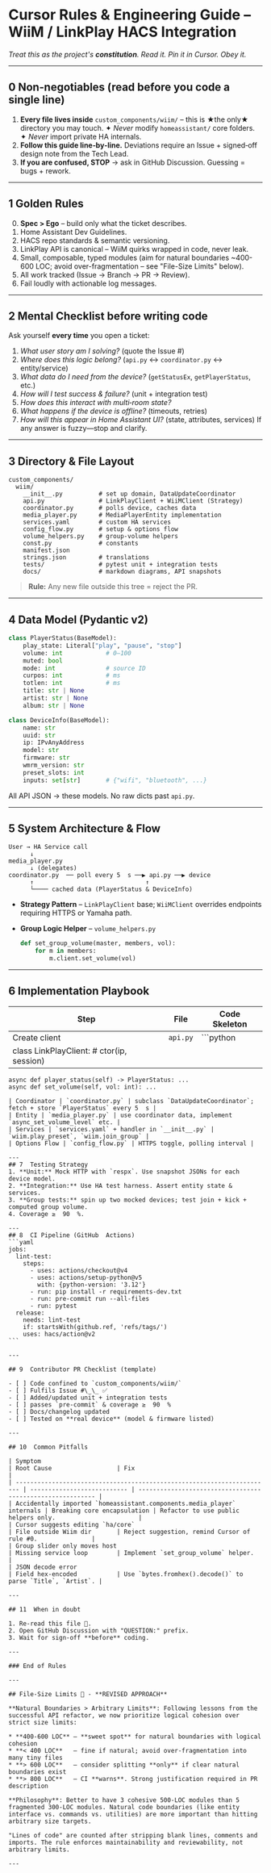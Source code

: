 # Cursor **Rules & Engineering Guide** – WiiM / LinkPlay HACS Integration

_Treat this as the project's **constitution**. Read it. Pin it in Cursor. Obey it._

---

## 0 Non‑negotiables (read before you code a single line)

1. **Every file lives inside** `custom_components/wiim/` – this is ★the only★ directory you may touch.
   ✦ _Never_ modify `homeassistant/` core folders.
   ✦ _Never_ import private HA internals.
2. **Follow this guide line‑by‑line.** Deviations require an Issue + signed‑off design note from the Tech Lead.
3. **If you are confused, STOP** → ask in GitHub Discussion. Guessing = bugs + rework.

---

## 1 Golden Rules

0. **Spec > Ego** – build only what the ticket describes.
1. Home Assistant Dev Guidelines.
2. HACS repo standards & semantic versioning.
3. LinkPlay API is canonical – WiiM quirks wrapped in code, never leak.
4. Small, composable, typed modules (aim for natural boundaries ~400-600 LOC; avoid over-fragmentation – see "File-Size Limits" below).
5. All work tracked (Issue → Branch → PR → Review).
6. Fail loudly with actionable log messages.

---

## 2 Mental Checklist before writing code

Ask yourself **every time** you open a ticket:

1. _What user story am I solving?_ (quote the Issue #)
2. _Where does this logic belong?_ (`api.py` ↔ `coordinator.py` ↔ entity/service)
3. _What data do I need from the device?_ (`getStatusEx`, `getPlayerStatus`, etc.)
4. _How will I test success & failure?_ (unit + integration test)
5. _How does this interact with multi‑room state?_
6. _What happens if the device is offline?_ (timeouts, retries)
7. _How will this appear in Home Assistant UI?_ (state, attributes, services)
   If any answer is fuzzy—stop and clarify.

---

## 3 Directory & File Layout

```
custom_components/
  wiim/
    __init__.py          # set up domain, DataUpdateCoordinator
    api.py               # LinkPlayClient + WiiMClient (Strategy)
    coordinator.py       # polls device, caches data
    media_player.py      # MediaPlayerEntity implementation
    services.yaml        # custom HA services
    config_flow.py       # setup & options flow
    volume_helpers.py    # group‑volume helpers
    const.py             # constants
    manifest.json
    strings.json         # translations
    tests/               # pytest unit + integration tests
    docs/                # markdown diagrams, API snapshots
```

> **Rule:** Any new file outside this tree = reject the PR.

---

## 4 Data Model (Pydantic v2)

```python
class PlayerStatus(BaseModel):
    play_state: Literal["play", "pause", "stop"]
    volume: int            # 0–100
    muted: bool
    mode: int              # source ID
    curpos: int            # ms
    totlen: int            # ms
    title: str | None
    artist: str | None
    album: str | None

class DeviceInfo(BaseModel):
    name: str
    uuid: str
    ip: IPvAnyAddress
    model: str
    firmware: str
    wmrm_version: str
    preset_slots: int
    inputs: set[str]       # {"wifi", "bluetooth", ...}
```

All API JSON → these models. No raw dicts past `api.py`.

---

## 5 System Architecture & Flow

```
User → HA Service call
      ↓
media_player.py
      ↓ (delegates)
coordinator.py  ── poll every 5  s ──▶ api.py ──▶ device
      ↑                               ↑
      └──── cached data (PlayerStatus & DeviceInfo)
```

- **Strategy Pattern** – `LinkPlayClient` base; `WiiMClient` overrides endpoints requiring HTTPS or Yamaha path.
- **Group Logic Helper** – `volume_helpers.py`

  ```python
  def set_group_volume(master, members, vol):
      for m in members:
          m.client.set_volume(vol)
  ```

---

## 6 Implementation Playbook

| Step                                      | File     | Code Skeleton |
| ----------------------------------------- | -------- | ------------- |
| Create client                             | `api.py` | \`\`\`python  |
| class LinkPlayClient: # ctor(ip, session) |          |               |

```
async def player_status(self) -> PlayerStatus: ...
async def set_volume(self, vol: int): ...
```

````|
| Coordinator | `coordinator.py` | subclass `DataUpdateCoordinator`; fetch + store `PlayerStatus` every 5  s |
| Entity | `media_player.py` | use coordinator data, implement `async_set_volume_level` etc. |
| Services | `services.yaml` + handler in `__init__.py` | `wiim.play_preset`, `wiim.join_group` |
| Options Flow | `config_flow.py` | HTTPS toggle, polling interval |

---
## 7  Testing Strategy
1. **Unit:** Mock HTTP with `respx`. Use snapshot JSONs for each device model.
2. **Integration:** Use HA test harness. Assert entity state & services.
3. **Group tests:** spin up two mocked devices; test join + kick + computed group volume.
4. Coverage ≥  90  %.

---
## 8  CI Pipeline (GitHub  Actions)
```yaml
jobs:
  lint-test:
    steps:
      - uses: actions/checkout@v4
      - uses: actions/setup-python@v5
        with: {python-version: '3.12'}
      - run: pip install -r requirements-dev.txt
      - run: pre-commit run --all-files
      - run: pytest
  release:
    needs: lint-test
    if: startsWith(github.ref, 'refs/tags/')
    uses: hacs/action@v2
```

---

## 9  Contributor PR Checklist (template)

- [ ] Code confined to `custom_components/wiim/`
- [ ] Fulfils Issue #\_\_ ✅
- [ ] Added/updated unit + integration tests
- [ ] passes `pre‑commit` & coverage ≥  90  %
- [ ] Docs/changelog updated
- [ ] Tested on **real device** (model & firmware listed)

---

## 10  Common Pitfalls

| Symptom                                                                 | Root Cause                  | Fix                                                        |
| ----------------------------------------------------------------------- | --------------------------- | ---------------------------------------------------------- |
| Accidentally imported `homeassistant.components.media_player` internals | Breaking core encapsulation | Refactor to use public helpers only.                       |
| Cursor suggests editing `ha/core`                                       | File outside Wiim dir       | Reject suggestion, remind Cursor of rule #0.               |
| Group slider only moves host                                            | Missing service loop        | Implement `set_group_volume` helper.                       |
| JSON decode error                                                       | Field hex‑encoded           | Use `bytes.fromhex().decode()` to parse `Title`, `Artist`. |

---

## 11  When in doubt

1. Re‑read this file 🤬.
2. Open GitHub Discussion with "QUESTION:" prefix.
3. Wait for sign‑off **before** coding.

---

### End of Rules

---

## File-Size Limits 📏 - **REVISED APPROACH**

**Natural Boundaries > Arbitrary Limits**: Following lessons from the successful API refactor, we now prioritize logical cohesion over strict size limits:

* **400-600 LOC** – **sweet spot** for natural boundaries with logical cohesion
* **< 400 LOC**   – fine if natural; avoid over-fragmentation into many tiny files
* **> 600 LOC**   – consider splitting **only** if clear natural boundaries exist
* **> 800 LOC**   – CI **warns**. Strong justification required in PR description

**Philosophy**: Better to have 3 cohesive 500-LOC modules than 5 fragmented 300-LOC modules. Natural code boundaries (like entity interface vs. commands vs. utilities) are more important than hitting arbitrary size targets.

"Lines of code" are counted after stripping blank lines, comments and imports. The rule enforces maintainability and reviewability, not arbitrary limits.

---
````
